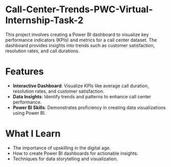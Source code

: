 # Call-Center-Trends-PWC-Virtual-Internship-Task-2
This project involves creating a Power BI dashboard to visualize key performance indicators (KPIs) and metrics for a call center dataset. The dashboard provides insights into trends such as customer satisfaction, resolution rates, and call durations.

# Features
- **Interactive Dashboard**: Visualize KPIs like average call duration, resolution rates, and customer satisfaction.  
- **Data Insights**: Identify trends and patterns to enhance call center performance.  
- **Power BI Skills**: Demonstrates proficiency in creating data visualizations using Power BI.


# What I Learn
- The importance of upskilling in the digital age.  
- How to create Power BI dashboards for actionable insights.  
- Techniques for data storytelling and visualization.  

